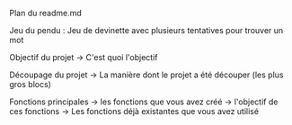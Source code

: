 Plan du readme.md

Jeu du pendu :
  Jeu de devinette avec plusieurs tentatives pour trouver un mot

Objectif du projet
-> C'est quoi l'objectif

Découpage du projet
-> La manière dont le projet a été découper (les plus gros blocs)

Fonctions principales
-> les fonctions que vous avez créé
    -> l'objectif de ces fonctions
-> Les fonctions déjà existantes que vous avez utilisé
